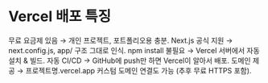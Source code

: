 # Vercel 배포 특징
무료 요금제 있음 → 개인 프로젝트, 포트폴리오용 충분.
Next.js 공식 지원 → next.config.js, app/ 구조 그대로 인식.
npm install 불필요 → Vercel 서버에서 자동 설치 & 빌드.
자동 CI/CD → GitHub에 push만 하면 Vercel이 알아서 배포.
도메인 제공 → 프로젝트명.vercel.app
커스텀 도메인 연결도 가능 (추후 무료 HTTPS 포함).

